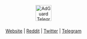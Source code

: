 <p align="center">
  <img src="https://cdn.adguard.com/public/Adguard/Website/Images/logo.png" width="50px" alt="AdGuard Telegram Bot"
 />
  </p>
<h3 align="center"></h3>
<p align="center">
    
</p>
  
  <p align="center"> 
    <a href="https://adguard.com/">Website</a> |
    <a href="https://reddit.com/r/Adguard">Reddit</a> |
    <a href="https://twitter.com/AdGuard">Twitter</a> |
    <a href="https://t.me/adguard_en">Telegram</a>
    <br /><br />
    <a
    </a>
